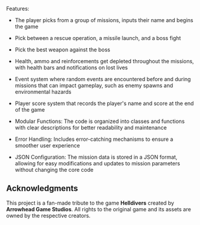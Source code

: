 Features:
- The player picks from a group of missions, inputs their name and begins the game
- Pick between a rescue operation, a missile launch, and a boss fight
- Pick the best weapon against the boss
- Health, ammo and reinforcements get depleted throughout the missions, with health bars and notifications on lost lives
- Event system where random events are encountered before and during missions that can impact gameplay, such as enemy spawns and environmental hazards
- Player score system that records the player's name and score at the end of the game

- Modular Functions: The code is organized into classes and functions with clear descriptions for better readability and maintenance
- Error Handling: Includes error-catching mechanisms to ensure a smoother user experience
- JSON Configuration: The mission data is stored in a JSON format, allowing for easy modifications and updates to mission parameters without changing the core code

## Acknowledgments
This project is a fan-made tribute to the game **Helldivers** created by **Arrowhead Game Studios**. All rights to the original game and its assets are owned by the respective creators.
